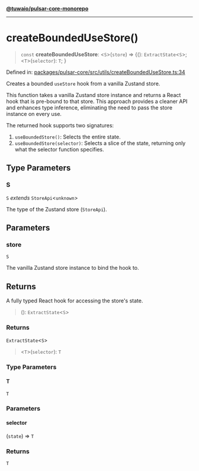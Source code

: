 [**@tuwaio/pulsar-core-monorepo**](../../../README.md)

***

# createBoundedUseStore()

> `const` **createBoundedUseStore**: \<`S`\>(`store`) => \{(): `ExtractState`\<`S`\>; \<`T`\>(`selector`): `T`; \}

Defined in: [packages/pulsar-core/src/utils/createBoundedUseStore.ts:34](https://github.com/TuwaIO/pulsar-core/blob/c81eb98e6cdcf718f4d05b7d7444cbfda0dec5d9/packages/pulsar-core/src/utils/createBoundedUseStore.ts#L34)

Creates a bounded `useStore` hook from a vanilla Zustand store.

This function takes a vanilla Zustand store instance and returns a React hook
that is pre-bound to that store. This approach provides a cleaner API and
enhances type inference, eliminating the need to pass the store instance
on every use.

The returned hook supports two signatures:
1. `useBoundedStore()`: Selects the entire state.
2. `useBoundedStore(selector)`: Selects a slice of the state, returning only what the selector function specifies.

## Type Parameters

### S

`S` *extends* `StoreApi`\<`unknown`\>

The type of the Zustand store (`StoreApi`).

## Parameters

### store

`S`

The vanilla Zustand store instance to bind the hook to.

## Returns

A fully typed React hook for accessing the store's state.

> (): `ExtractState`\<`S`\>

### Returns

`ExtractState`\<`S`\>

> \<`T`\>(`selector`): `T`

### Type Parameters

#### T

`T`

### Parameters

#### selector

(`state`) => `T`

### Returns

`T`
